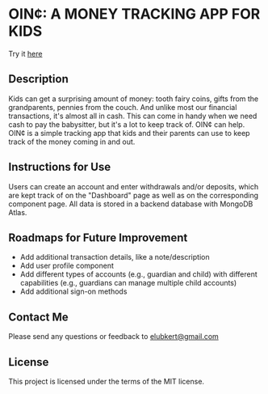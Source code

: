 # OIN¢: A MONEY TRACKING APP FOR KIDS
Try it [here](https://emily-lubkert-fullstackbankapp.herokuapp.com/)

## Description
Kids can get a surprising amount of money: tooth fairy coins, gifts from the grandparents, pennies from the couch. And unlike most our financial transactions, it's almost all in cash. This can come in handy when we need cash to pay the babysitter, but it's a lot to keep track of. OIN¢ can help. OIN¢ is a simple tracking app that kids and their parents can use to keep track of the money coming in and out.

## Instructions for Use
Users can create an account and enter withdrawals and/or deposits, which are kept track of on the "Dashboard" page as well as on the corresponding component page. All data is stored in a backend database with MongoDB Atlas.

## Roadmaps for Future Improvement
- Add additional transaction details, like a note/description
- Add user profile component
- Add different types of accounts (e.g., guardian and child) with different capabilities (e.g., guardians can manage multiple child accounts)
- Add additional sign-on methods

## Contact Me
Please send any questions or feedback to elubkert@gmail.com

## License
This project is licensed under the terms of the MIT license.
